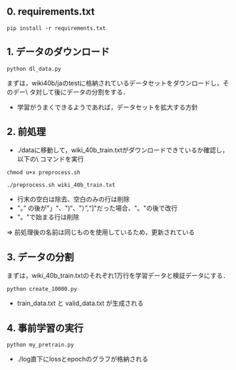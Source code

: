 ## 0. requirements.txt
```./
pip install -r requirements.txt
```

## 1. データのダウンロード
```./
python dl_data.py
```

まずは，wiki40b/jaのtestに格納されているデータセットをダウンロードし，そのデー\\
タ対して後にデータの分割をする．
- 学習がうまくできるようであれば，データセットを拡大する方針

## 2. 前処理
- ./dataに移動して，wiki_40b_train.txtがダウンロードできているか確認し，以下の\\
コマンドを実行
```./data
chmod u+x preprocess.sh
```
```./data
./preprocess.sh wiki_40b_train.txt
```
- 行末の空白は除去、空白のみの行は削除
- "。” の後が"」"、")“、"）”,“]"だった場合、"。"の後で改行
- "。"で始まる行は削除

=> 前処理後の名前は同じものを使用しているため，更新されている

## 3. データの分割
まずは，wiki_40b_train.txtのそれぞれ1万行を学習データと検証データにする．
```./data
python create_10000.py
```
- train_data.txt と valid_data.txt が生成される

## 4. 事前学習の実行
```./
python my_pretrain.py
```
- ./log直下にlossとepochのグラフが格納される